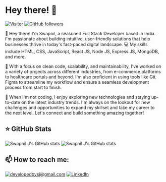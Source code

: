 # Hey there! 👋

[![Visitor](https://visitor-badge.laobi.icu/badge?page_id=developedBySJ)](https://github.com/developedBySJ) [![GitHub followers](https://img.shields.io/github/followers/developedBySJ.svg?style=social&label=Follow)](https://github.com/developedBySJ?tab=followers)

👋 Hey there! I'm Swapnil, a seasoned Full Stack Developer based in India. I'm passionate about building intuitive, user-friendly solutions that help businesses thrive in today's fast-paced digital landscape. 💻 My skills include HTML, CSS, JavaScript, React JS, Node JS, Express JS, MongoDB, and more.

🚀 With a focus on clean code, scalability, and maintainability, I've worked on a variety of projects across different industries, from e-commerce platforms to healthcare portals and beyond. I'm also proficient in using tools like Git, Figma to streamline my workflow and ensure a seamless development process from start to finish.

🌱 When I'm not coding, I enjoy exploring new technologies and staying up-to-date on the latest industry trends. I'm always on the lookout for new challenges and opportunities to expand my skillset and take my career to the next level. Let's connect and build something amazing together!

## ⭐ GitHub Stats

![Swapnil J's GitHub stats](https://github-readme-stats.vercel.app/api?username=developedBySJ&hide_border=true&theme=github_dark&count_private=true&show_icons=true&include_all_commits=true)
![Swapnil J's GitHub stats](http://github-readme-streak-stats.herokuapp.com?user=developedBySJ&theme=github-dark&hide_border=true&date_format=M%20j%5B%2C%20Y%5D&ring=58A6FF&dates=58A6FF&stroke=58A6FF)
## 📫 How to reach me:

<a href="mailto:developedbysj@gmail.com">![developedbysj@gmail.com](https://img.shields.io/badge/Gmail-D14836?style=for-the-badge&logo=gmail&logoColor=white)</a> <a href="http://in.linkedin.com/in/swapnil-jagtap-7b8b5b202">![LinkedIn](https://img.shields.io/badge/LinkedIn-0077B5?style=for-the-badge&logo=linkedin&logoColor=white)
